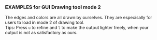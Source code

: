 ### EXAMPLES for GUI Drawing tool mode 2 
The edges and colors are all drawn by ourselves. They are especisally for users to load in mode 2 of drawing tool. <br>
Tips: Press `u` to refine and `l` to make the output lighter freely, when your output is not as satisfactory as ours. 